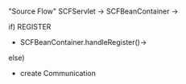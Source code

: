 #

"Source Flow"
SCFServlet -> SCFBeanContainer ->

if) REGISTER
  - SCFBeanContainer.handleRegister()->



else)
  - create Communication
